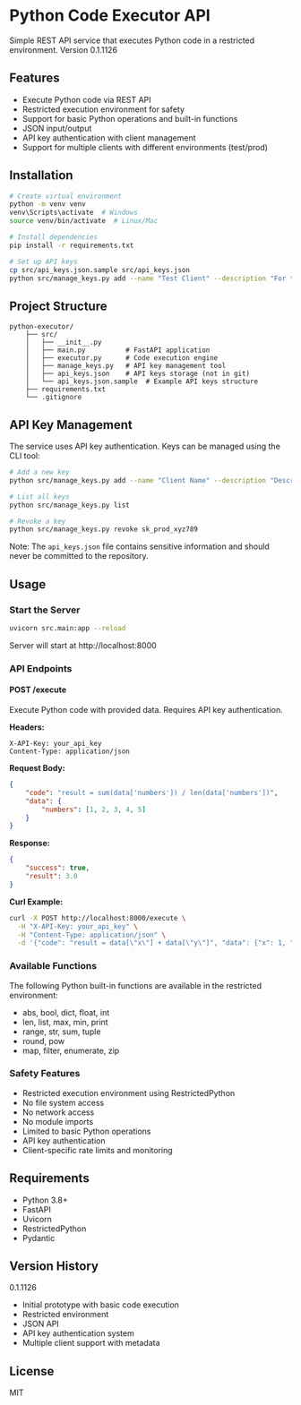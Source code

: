 # Python Code Executor API

Simple REST API service that executes Python code in a restricted environment. Version 0.1.1126

## Features

- Execute Python code via REST API
- Restricted execution environment for safety
- Support for basic Python operations and built-in functions
- JSON input/output
- API key authentication with client management
- Support for multiple clients with different environments (test/prod)

## Installation

```bash
# Create virtual environment
python -m venv venv
venv\Scripts\activate  # Windows
source venv/bin/activate  # Linux/Mac

# Install dependencies
pip install -r requirements.txt

# Set up API keys
cp src/api_keys.json.sample src/api_keys.json
python src/manage_keys.py add --name "Test Client" --description "For testing" --env test
```

## Project Structure

```
python-executor/
    ├── src/
    │   ├── __init__.py
    │   ├── main.py          # FastAPI application
    │   ├── executor.py      # Code execution engine
    │   ├── manage_keys.py   # API key management tool
    │   ├── api_keys.json    # API keys storage (not in git)
    │   └── api_keys.json.sample  # Example API keys structure
    ├── requirements.txt
    └── .gitignore
```

## API Key Management

The service uses API key authentication. Keys can be managed using the CLI tool:

```bash
# Add a new key
python src/manage_keys.py add --name "Client Name" --description "Description" --env prod

# List all keys
python src/manage_keys.py list

# Revoke a key
python src/manage_keys.py revoke sk_prod_xyz789
```

Note: The `api_keys.json` file contains sensitive information and should never be committed to the repository.

## Usage

### Start the Server

```bash
uvicorn src.main:app --reload
```

Server will start at http://localhost:8000

### API Endpoints

#### POST /execute

Execute Python code with provided data. Requires API key authentication.

**Headers:**
```
X-API-Key: your_api_key
Content-Type: application/json
```

**Request Body:**
```json
{
    "code": "result = sum(data['numbers']) / len(data['numbers'])",
    "data": {
        "numbers": [1, 2, 3, 4, 5]
    }
}
```

**Response:**
```json
{
    "success": true,
    "result": 3.0
}
```

**Curl Example:**
```bash
curl -X POST http://localhost:8000/execute \
  -H "X-API-Key: your_api_key" \
  -H "Content-Type: application/json" \
  -d '{"code": "result = data[\"x\"] + data[\"y\"]", "data": {"x": 1, "y": 2}}'
```

### Available Functions

The following Python built-in functions are available in the restricted environment:
- abs, bool, dict, float, int
- len, list, max, min, print
- range, str, sum, tuple
- round, pow
- map, filter, enumerate, zip

### Safety Features

- Restricted execution environment using RestrictedPython
- No file system access
- No network access
- No module imports
- Limited to basic Python operations
- API key authentication
- Client-specific rate limits and monitoring

## Requirements

- Python 3.8+
- FastAPI
- Uvicorn
- RestrictedPython
- Pydantic

## Version History

0.1.1126
- Initial prototype with basic code execution
- Restricted environment
- JSON API
- API key authentication system
- Multiple client support with metadata

## License

MIT